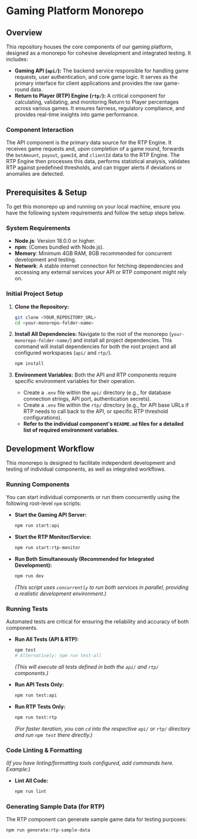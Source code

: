 # Gaming Platform Monorepo

## Overview

This repository houses the core components of our gaming platform, designed as a monorepo for cohesive development and integrated testing. It includes:

* **Gaming API (`api/`):** The backend service responsible for handling game requests, user authentication, and core game logic. It serves as the primary interface for client applications and provides the raw game-round data.
* **Return to Player (RTP) Engine (`rtp/`):** A critical component for calculating, validating, and monitoring Return to Player percentages across various games. It ensures fairness, regulatory compliance, and provides real-time insights into game performance.

### Component Interaction

The API component is the primary data source for the RTP Engine. It receives game requests and, upon completion of a game round, forwards the `betAmount`, `payout`, `gameId`, and `clientId` data to the RTP Engine. The RTP Engine then processes this data, performs statistical analysis, validates RTP against predefined thresholds, and can trigger alerts if deviations or anomalies are detected.

## Prerequisites & Setup

To get this monorepo up and running on your local machine, ensure you have the following system requirements and follow the setup steps below.

### System Requirements

* **Node.js**: Version 18.0.0 or higher.
* **npm**: (Comes bundled with Node.js).
* **Memory**: Minimum 4GB RAM, 8GB recommended for concurrent development and testing.
* **Network**: A stable internet connection for fetching dependencies and accessing any external services your API or RTP component might rely on.

### Initial Project Setup

1.  **Clone the Repository:**
    ```bash
    git clone <YOUR_REPOSITORY_URL>
    cd <your-monorepo-folder-name>
    ```

2.  **Install All Dependencies:**
    Navigate to the root of the monorepo (`your-monorepo-folder-name/`) and install all project dependencies. This command will install dependencies for both the root project and all configured workspaces (`api/` and `rtp/`).
    ```bash
    npm install
    ```

3.  **Environment Variables:**
    Both the API and RTP components require specific environment variables for their operation.
    * Create a `.env` file within the `api/` directory (e.g., for database connection strings, API port, authentication secrets).
    * Create a `.env` file within the `rtp/` directory (e.g., for API base URLs if RTP needs to call back to the API, or specific RTP threshold configurations).
    * **Refer to the individual component's `README.md` files for a detailed list of required environment variables.**

## Development Workflow

This monorepo is designed to facilitate independent development and testing of individual components, as well as integrated workflows.

### Running Components

You can start individual components or run them concurrently using the following root-level `npm` scripts:

* **Start the Gaming API Server:**
    ```bash
    npm run start:api
    ```

* **Start the RTP Monitor/Service:**
    ```bash
    npm run start:rtp-monitor
    ```

* **Run Both Simultaneously (Recommended for Integrated Development):**
    ```bash
    npm run dev
    ```
    *(This script uses `concurrently` to run both services in parallel, providing a realistic development environment.)*

### Running Tests

Automated tests are critical for ensuring the reliability and accuracy of both components.

* **Run All Tests (API & RTP):**
    ```bash
    npm test
    # Alternatively: npm run test-all
    ```
    *(This will execute all tests defined in both the `api/` and `rtp/` components.)*

* **Run API Tests Only:**
    ```bash
    npm run test:api
    ```

* **Run RTP Tests Only:**
    ```bash
    npm run test:rtp
    ```
    *(For faster iteration, you can `cd` into the respective `api/` or `rtp/` directory and run `npm test` there directly.)*

### Code Linting & Formatting

*(If you have linting/formatting tools configured, add commands here. Example:)*
* **Lint All Code:**
    ```bash
    npm run lint
    ```

### Generating Sample Data (for RTP)

The RTP component can generate sample game data for testing purposes:
```bash
npm run generate:rtp-sample-data